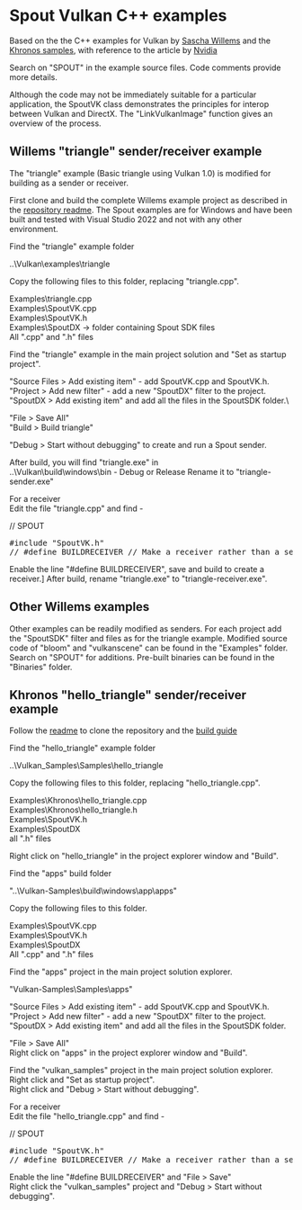 # Spout Vulkan C++ examples

Based on the the C++ examples for Vulkan by [Sascha Willems](https://github.com/SaschaWillems/Vulkan) and the [Khronos samples](https://github.com/KhronosGroup/Vulkan-Samples), with reference to the article by [Nvidia](https://developer.nvidia.com/getting-vulkan-ready-vr)

Search on "SPOUT" in the example source files. Code comments provide more details.

Although the code may not be immediately suitable for a particular application, the SpoutVK class demonstrates the principles for interop between Vulkan and DirectX. The "LinkVulkanImage" function gives an overview of the process.

## Willems "triangle" sender/receiver example

The "triangle" example (Basic triangle using Vulkan 1.0) is modified for building as a sender or receiver.

First clone and build the complete Willems example project as described in the [repository readme](https://github.com/SaschaWillems/Vulkan/blob/master/README.md). The Spout examples are for Windows and have been built and tested with Visual Studio 2022 and not with any other environment.

Find the "triangle" example folder 

..\Vulkan\examples\triangle

Copy the following files to this folder, replacing "triangle.cpp".

Examples\triangle.cpp\
Examples\SpoutVK.cpp\
Examples\SpoutVK.h\
Examples\SpoutDX -> folder containing Spout SDK files\
  All ".cpp" and ".h" files

Find the "triangle" example in the main project solution and "Set as startup project".

"Source Files > Add existing item" - add SpoutVK.cpp and SpoutVK.h.\
"Project > Add new filter" - add a new "SpoutDX" filter to the project.\
"SpoutDX > Add existing item" and add all the files in the SpoutSDK folder.\

"File > Save All"\
"Build > Build triangle"

"Debug > Start without debugging" to create and run a Spout sender.

After build, you will find "triangle.exe" in\
..\Vulkan\build\windows\bin - Debug or Release
Rename it to "triangle-sender.exe"

For a receiver\
Edit the file "triangle.cpp" and find -

// SPOUT
<pre>
#include "SpoutVK.h"
// #define BUILDRECEIVER // Make a receiver rather than a sender
</pre>

Enable the line "#define BUILDRECEIVER", save and build to create a receiver.]
After build, rename "triangle.exe" to "triangle-receiver.exe".

## Other Willems examples

Other examples can be readily modified as senders. For each project add the "SpoutSDK" filter and files as for the triangle example.  Modified source code of "bloom" and "vulkanscene" can be found in the "Examples" folder. Search on "SPOUT" for additions. Pre-built binaries can be found in the "Binaries" folder.

## Khronos "hello_triangle" sender/receiver example

Follow the [readme](https://github.com/KhronosGroup/Vulkan-Samples/blob/main/README.adoc) to clone the repository and the [build guide](https://github.com/KhronosGroup/Vulkan-Samples/blob/main/docs/build.adoc#windows)

Find the "hello_triangle" example folder 

..\Vulkan_Samples\Samples\hello_triangle

Copy the following files to this folder, replacing "hello_triangle.cpp".

Examples\Khronos\hello_triangle.cpp\
Examples\Khronos\hello_triangle.h\
Examples\SpoutVK.h\
Examples\SpoutDX\
  all ".h" files
  
Right click on "hello_triangle" in the project explorer window and "Build".

Find the "apps" build folder 

"..\Vulkan-Samples\build\windows\app\apps"

Copy the following files to this folder.

Examples\SpoutVK.cpp\
Examples\SpoutVK.h\
Examples\SpoutDX\
  All ".cpp" and ".h" files

Find the "apps" project in the main project solution explorer.

"Vulkan-Samples\Samples\apps"

"Source Files > Add existing item" - add SpoutVK.cpp and SpoutVK.h.\
"Project > Add new filter" - add a new "SpoutDX" filter to the project.\
"SpoutDX > Add existing item" and add all the files in the SpoutSDK folder.

"File > Save All"\
Right click on "apps" in the project explorer window and "Build".

Find the "vulkan_samples" project in the main project solution explorer.\
Right click and "Set as startup project".\
Right click and "Debug > Start without debugging".

For a receiver\
Edit the file "hello_triangle.cpp" and find -

// SPOUT
<pre>
#include "SpoutVK.h"
// #define BUILDRECEIVER // Make a receiver rather than a sender
</pre>

Enable the line "#define BUILDRECEIVER" and "File > Save"\
Right click the "vulkan_samples" project and "Debug > Start without debugging".



